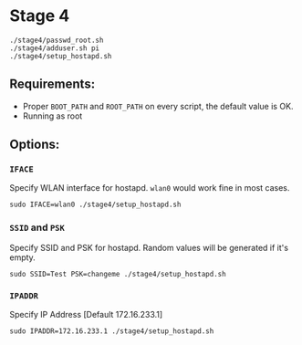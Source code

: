 # Stage 4
```
./stage4/passwd_root.sh
./stage4/adduser.sh pi
./stage4/setup_hostapd.sh
```
## Requirements:
* Proper `BOOT_PATH` and `ROOT_PATH` on every script, the default value is OK.
* Running as root

## Options:
### `IFACE`
Specify WLAN interface for hostapd.
`wlan0` would work fine in most cases.

    sudo IFACE=wlan0 ./stage4/setup_hostapd.sh

### `SSID` and `PSK`
Specify SSID and PSK for hostapd.
Random values will be generated if it's empty.

    sudo SSID=Test PSK=changeme ./stage4/setup_hostapd.sh

### `IPADDR`
Specify IP Address [Default 172.16.233.1]

    sudo IPADDR=172.16.233.1 ./stage4/setup_hostapd.sh

